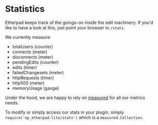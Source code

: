 # Statistics
Etherpad keeps track of the goings-on inside the edit machinery. If you'd like to have a look at this, just point your browser to `/stats`.

We currently measure:

 - totalUsers (counter)
 - connects (meter)
 - disconnects (meter)
 - pendingEdits (counter)
 - edits (timer)
 - failedChangesets (meter)
 - httpRequests (timer)
 - http500 (meter)
 - memoryUsage (gauge)

Under the hood, we are happy to rely on [measured](https://github.com/felixge/node-measured) for all our metrics needs.

To modify or simply access our stats in your plugin, simply `require('ep_etherpad-lite/stats')` which is a `measured.Collection`.